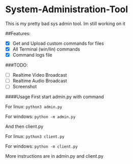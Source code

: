# System-Administration-Tool

This is my pretty bad sys admin tool.
Im still working on it

##Features:
- [x] Get and Upload custom commands for files
- [x] All Terminal (win/lin) commands
- [x] Command logs file 

###TODO:
- [ ] Realtime Video Broadcast
- [ ] Realtime Audio Broadcast
- [ ] Screenshot

####Usage
First start admin.py with command

For linux:
`python3 admin.py`

For windows:
`python -m admin.py`

And then client.py

For linux:
`python3 client.py`

For windows:
`python -m client.py`

More instructions are in admin.py and client.py
